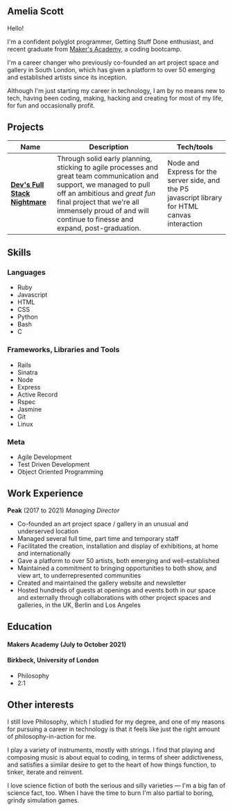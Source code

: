 ## Amelia Scott

Hello!

I'm a confident polyglot programmer, Getting Stuff Done enthusiast, and recent graduate from [Maker's Academy](https://makers.tech/), a coding bootcamp.

I'm a career changer who previously co-founded an art project space and gallery in South London, which has given a platform to over 50 emerging and established artists since its inception.

Although I'm just starting my career in technology, I am by no means new to tech, having been coding, making, hacking and creating for most of my life, for fun and occasionally profit.

## Projects

| Name                         | Description       | Tech/tools        |
| ---------------------------- | ----------------- | ----------------- |
| **[Dev's Full Stack Nightmare](https://github.com/Willinlondon/the-game)** | Through solid early planning, sticking to agile processes and great team communication and support, we managed to pull off an ambitious and _great fun_ final project that we're all immensely proud of and will continue to finesse and expand, post-graduation. | Node and Express for the server side, and the P5 javascript library for HTML canvas interaction|

## Skills

### Languages

* Ruby
* Javascript
* HTML
* CSS
* Python
* Bash
* C

### Frameworks, Libraries and Tools
* Rails
* Sinatra
* Node
* Express
* Active Record
* Rspec
* Jasmine
* Git
* Linux

### Meta
* Agile Development
* Test Driven Development
* Object Oriented Programming

## Work Experience

**Peak** (2017 to 2021)
_Managing Director_

* Co-founded an art project space / gallery in an unusual and underserved location
* Managed several full time, part time and temporary staff
* Facilitated the creation, installation and display of exhibitions, at home and internationally
* Gave a platform to over 50 artists, both emerging and well-established
* Maintained a commitment to bringing opportunities to both show, and view art, to underrepresented communities
* Created and maintained the gallery website and newsletter
* Hosted hundreds of guests at openings and events both in our space and externally through collaborations with other project spaces and galleries, in the UK, Berlin and Los Angeles

## Education

#### Makers Academy (July to October 2021)

#### Birkbeck, University of London

- Philosophy
- 2:1

## Other interests

I still love Philosophy, which I studied for my degree, and one of my reasons for pursuing a career in technology is that it feels like just the right amount of philosophy-in-action for me.

I play a variety of instruments, mostly with strings. I find that playing and composing music is about equal to coding, in terms of sheer addictiveness, and satisfies a similar desire to get to the heart of how things function, to tinker, iterate and reinvent.

I love science fiction of both the serious and silly varieties — I'm a big fan of science fact, too. When I have the time to burn I'm also partial to boring, grindy simulation games.
